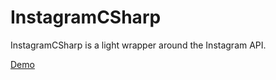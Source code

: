 InstagramCSharp
===============

InstagramCSharp is a light wrapper around the Instagram API.

[Demo](http://jsfiddle.net/ysinjab/K4jLy/19/)